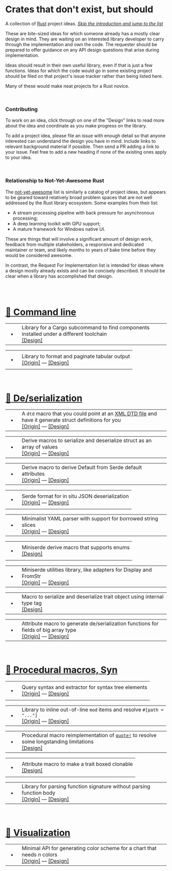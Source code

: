 Crates that don't exist, but should
===================================

A collection of [Rust] project ideas.
[*Skip the introduction and jump to the list*](#the-list)

These are bite-sized ideas for which someone already has a mostly clear design
in mind. They are waiting on an interested library developer to carry through
the implementation and own the code. The requester should be prepared to offer
guidance on any API design questions that arise during implementation.

Ideas should result in their own useful library, even if that is just a few
functions. Ideas for which the code would go in some existing project should be
filed on that project's issue tracker rather than being listed here.

Many of these would make neat projects for a Rust novice.

[Rust]: https://www.rust-lang.org/

<br>

### Contributing

To work on an idea, click through on one of the "Design" links to read more
about the idea and coordinate as you make progress on the library.

To add a project idea, please file an issue with enough detail so that anyone
interested can understand the design you have in mind. Include links to relevant
background material if possible. Then send a PR adding a link to your issue.
Feel free to add a new heading if none of the existing ones apply to your idea.

<br>

### Relationship to Not-Yet-Awesome Rust

The [not-yet-awesome] list is similarly a catalog of project ideas, but appears
to be geared toward relatively broad problem spaces that are not well addressed
by the Rust library ecosystem. Some examples from their list:

- A stream processing pipeline with back pressure for asynchronous processing;
- A deep learning toolkit with GPU support;
- A mature framework for Windows native UI.

These are things that will involve a significant amount of design work, feedback
from multiple stakeholders, a responsive and dedicated maintainer or team, and
likely months to years of bake time before they would be considered awesome.

In contrast, the Request For Implementation list is intended for ideas where a
design mostly already exists and can be concisely described. It should be clear
when a library has accomplished that design.

[not-yet-awesome]: https://github.com/not-yet-awesome-rust/not-yet-awesome-rust

<br><br>

<a name="the-list"></a>

<!--
TEMPLATE:

<table><tr><td><ul><li></li></ul></td><td>
description description description description description description<br>
<a href="...">[Origin]</a>
—
<a href="...">[Design]</a>
</td></tr></table>

-->

<a name="command-line"></a>
# [:tractor: Command line](#command-line)

<table><tr><td><ul><li></li></ul></td><td>
Library for a Cargo subcommand to find components installed under a different
toolchain<br>
<a href="https://github.com/dtolnay/request-for-implementation/issues/5">[Design]</a>
</td></tr></table>

<table><tr><td><ul><li></li></ul></td><td>
Library to format and paginate tabular output<br>
<a href="https://github.com/dtolnay/cargo-llvm-lines/issues/5">[Origin]</a>
—
<a href="https://github.com/dtolnay/request-for-implementation/issues/15">[Design]</a>
</td></tr></table>

<br>

<a name="de-serialization"></a>
# [:bullettrain_side: De/serialization](#de-serialization)

<table><tr><td><ul><li></li></ul></td><td>
A <code>dtd</code> macro that you could point at an
<a href="https://en.wikipedia.org/wiki/Document_type_definition">XML DTD file</a>
and have it generate struct definitions for you<br>
<a href="https://twitter.com/chriskrycho/status/1085537088647249920">[Origin]</a>
—
<a href="https://github.com/dtolnay/request-for-implementation/issues/2">[Design]</a>
</td></tr></table>

<table><tr><td><ul><li></li></ul></td><td>
Derive macros to serialize and deserialize struct as an array of values<br>
<a href="https://github.com/serde-rs/serde/issues/637">[Origin]</a>
—
<a href="https://github.com/dtolnay/request-for-implementation/issues/3">[Design]</a>
</td></tr></table>

<table><tr><td><ul><li></li></ul></td><td>
Derive macro to derive Default from Serde default attributes<br>
<a href="https://github.com/serde-rs/serde/issues/1416">[Origin]</a>
—
<a href="https://github.com/dtolnay/request-for-implementation/issues/4">[Design]</a>
</td></tr></table>

<table><tr><td><ul><li></li></ul></td><td>
Serde format for in situ JSON deserialization<br>
<a href="https://github.com/serde-rs/json/issues/318">[Origin]</a>
—
<a href="https://github.com/dtolnay/request-for-implementation/issues/7">[Design]</a>
</td></tr></table>

<table><tr><td><ul><li></li></ul></td><td>
Minimalist YAML parser with support for borrowed string slices<br>
<a href="https://github.com/dtolnay/serde-yaml/issues/94">[Origin]</a>
—
<a href="https://github.com/dtolnay/request-for-implementation/issues/9">[Design]</a>
</td></tr></table>

<table><tr><td><ul><li></li></ul></td><td>
Miniserde derive macro that supports enums<br>
<a href="https://github.com/dtolnay/request-for-implementation/issues/10">[Design]</a>
</td></tr></table>

<table><tr><td><ul><li></li></ul></td><td>
Miniserde utilities library, like adapters for Display and FromStr<br>
<a href="https://github.com/dtolnay/miniserde/issues/3">[Origin]</a>
—
<a href="https://github.com/dtolnay/request-for-implementation/issues/11">[Design]</a>
</td></tr></table>

<table><tr><td><ul><li></li></ul></td><td>
Macro to serialize and deserialize trait object using internal type tag<br>
<a href="https://github.com/dtolnay/request-for-implementation/issues/14">[Design]</a>
</td></tr></table>

<table><tr><td><ul><li></li></ul></td><td>
Attribute macro to generate de/serialization functions for fields of big array
type<br>
<a href="https://github.com/serde-rs/serde/issues/631">[Origin]</a>
—
<a href="https://github.com/dtolnay/request-for-implementation/issues/17">[Design]</a>
</td></tr></table>

<br>

<a name="procedural-macros"></a>
# [:steam_locomotive: Procedural macros, Syn](#procedural-macros)

<table><tr><td><ul><li></li></ul></td><td>
Query syntax and extractor for syntax tree elements<br>
<a href="https://github.com/dtolnay/cargo-expand/issues/8">[Origin]</a>
—
<a href="https://github.com/dtolnay/request-for-implementation/issues/1">[Design]</a>
</td></tr></table>

<table><tr><td><ul><li></li></ul></td><td>
Library to inline out-of-line <code>mod</code> items and resolve <code>#[path =
"..."]</code><br>
<a href="https://github.com/dpc/crev/issues/89">[Origin]</a>
—
<a href="https://github.com/dtolnay/request-for-implementation/issues/6">[Design]</a>
</td></tr></table>

<table><tr><td><ul><li></li></ul></td><td>
Procedural macro reimplementation of
<a href="https://github.com/dtolnay/quote"><code>quote!</code></a>
to resolve some longstanding limitations<br>
<a href="https://github.com/dtolnay/request-for-implementation/issues/8">[Design]</a>
</td></tr></table>

<table><tr><td><ul><li></li></ul></td><td>
Attribute macro to make a trait boxed clonable<br>
<a href="https://github.com/dtolnay/request-for-implementation/issues/13">[Design]</a>
</td></tr></table>

<table><tr><td><ul><li></li></ul></td><td>
Library for parsing function signature without parsing function body<br>
<a href="https://github.com/dtolnay/syn/issues/467">[Origin]</a>
—
<a href="https://github.com/dtolnay/request-for-implementation/issues/16">[Design]</a>
</td></tr></table>

<br>

<a name="visualization"></a>
# [:mountain_cableway: Visualization](#visualization)

<table><tr><td><ul><li></li></ul></td><td>
Minimal API for generating color scheme for a chart that needs <i>n</i>
colors<br>
<a href="https://github.com/dtolnay/cargo-tally/issues/10">[Origin]</a>
—
<a href="https://github.com/dtolnay/request-for-implementation/issues/12">[Design]</a>
</td></tr></table>

<br>
